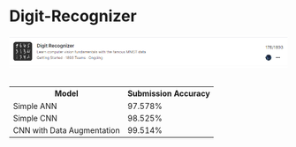 # Digit-Recognizer

<a href="https://github.com/utsavk28/Digit-Recognizer">
    <img src="./images/Digit-Recognizer.png" alt="Logo" >
</a>
<br>
<br>


<table align="center">
  <tr>
    <th>Model</th>
    <th>Submission Accuracy </th>
  </tr>
    <tr>
	  <td> Simple ANN</td>
	  <td>97.578%</td>
  </tr>
  <tr>
	  <td>Simple CNN</td>
	  <td>98.525% </td>
  </tr>
    <tr>
	  <td>CNN with Data Augmentation</td>
	  <td>99.514%</td>
  </tr>
</table>
